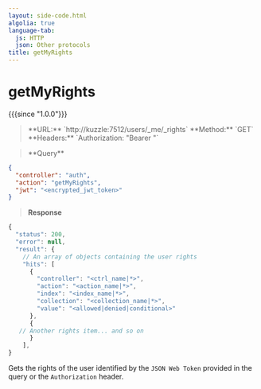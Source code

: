 ```yaml
---
layout: side-code.html
algolia: true
language-tab:
  js: HTTP
  json: Other protocols
title: getMyRights
---
```


# getMyRights

{{{since "1.0.0"}}}

<blockquote class="js">
<p>
**URL:** `http://kuzzle:7512/users/_me/_rights`  
**Method:** `GET`  
**Headers:** `Authorization: "Bearer <encrypted_jwt_token>"`
</p>
</blockquote>

<blockquote class="json">
<p>
**Query**
</p>
</blockquote>

```json
{
  "controller": "auth",
  "action": "getMyRights",
  "jwt": "<encrypted_jwt_token>"
}
```

>**Response**

```javascript
{
  "status": 200,
  "error": null,
  "result": {
    // An array of objects containing the user rights
    "hits": [
      {
        "controller": "<ctrl_name|*>",
        "action": "<action_name|*>",
        "index": "<index_name|*>",
        "collection": "<collection_name|*>",
        "value": "<allowed|denied|conditional>"
      },
      {
   // Another rights item... and so on
      }
    ],
}
```

Gets the rights of the user identified by the `JSON Web Token` provided in the query or the `Authorization` header.
